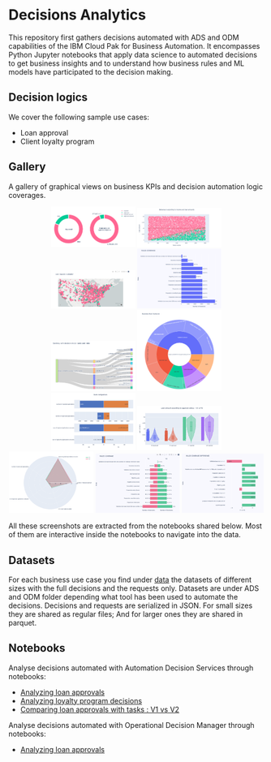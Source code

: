 # Decisions Analytics

This repository first gathers decisions automated with ADS and ODM capabilities of the IBM Cloud Pak for Business Automation.
It encompasses Python Jupyter notebooks that apply data science to automated decisions to get business insights and to understand how business rules and ML models have participated to the decision making.

## Decision logics
We cover the following sample use cases:
   * Loan approval
   * Client loyalty program
   
## Gallery
A gallery of graphical views on business KPIs and decision automation logic coverages.

<p align="center">
  <img alt="loanapprovals.donuts" src="./docs/images/loanapprovals.donuts.png" width="33%">
  <img alt="loanapprovals.points" src="./docs/images/loanapprovals.points.png" width="33%">
  <img alt="loanapprovals.geolocation" src="./docs/images/loanapprovals.geolocation.png" width=33%">
  <img alt="loanapprovals.rulecoverage" src="./docs/images/loanapprovals.rulecoverage.png" width="33%">
  <img alt="loyaltyprograms.rules.sandkey" src="./docs/images/loyaltyprograms.rules.sandkey.png" width=33%">
  <img alt="loyaltyprograms.rules.sunburst" src="./docs/images/loyaltyprograms.rules.sunburst.png" width="33%">
  <img alt="loanapprovals.championchallenger.kpi.bargraphs" src="./docs/images/loanapprovals.championchallenger.kpi.bargraphs.png" width=33%">
  <img alt="loanapprovals.championchallenger.kpi.violons" src="./docs/images/loanapprovals.championchallenger.kpi.violons.png" width="33%">
  <img alt="loanapprovals.championchallenger.kpi.kiviat" src="./docs/images/loanapprovals.championchallenger.kpi.kiviat.png" width="33%">
  <img alt="loanapprovals.championchallenger.rules.bargraphs" src="./docs/images/loanapprovals.championchallenger.rules.bargraphs.png" width="33%">
  <img alt="loanapprovals.championchallenger.rules.diff.bargraphs" src="./docs/images/loanapprovals.championchallenger.rules.diff.bargraphs.png" width=32%">

  All these screenshots are extracted from the notebooks shared below. Most of them are interactive inside the notebooks to navigate into the data.
</p>

## Datasets
For each business use case you find under [data](./data) the datasets of different sizes with the full decisions and the requests only.
Datasets are under ADS and ODM folder depending what tool has been used to automate the decisions.
Decisions and requests are serialized in JSON. For small sizes they are shared as regular files; And for larger ones they are shared in parquet. 

## Notebooks
Analyse decisions automated with Automation Decision Services through notebooks:
   * [Analyzing loan approvals](https://nbviewer.org/github/DecisionsDev/decisions-analytics/blob/main/notebooks/ADS/ads-loanvalidation-analytics.ipynb)
   * [Analyzing loyalty program decisions](https://nbviewer.org/github/DecisionsDev/decisions-analytics/blob/main/notebooks/ADS/ads-loyaltyprogram-analytics.ipynb)
   * [Comparing loan approvals with tasks : V1 vs V2](https://nbviewer.org/github/DecisionsDev/decisions-analytics/blob/main/notebooks/ADS/ads-22.0.1-loanapprovalwithtasks-v1-vs-v2-5K.ipynb)

Analyse decisions automated with Operational Decision Manager through notebooks:
   * [Analyzing loan approvals](https://nbviewer.org/github/DecisionsDev/decisions-analytics/blob/main/notebooks/ODM/odm-loanvalidation-analytics.ipynb)

